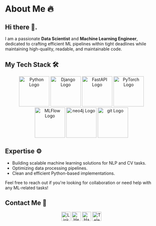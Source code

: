 <!--
**dizel0110/dizel0110** is a ✨ _special_ ✨ repository because its `README.md` (this file) appears on your GitHub profile.

Here are some ideas to get you started:

- 🔭 I’m currently working on ...
- 🌱 I’m currently learning ...
- 👯 I’m looking to collaborate on ...
- 🤔 I’m looking for help with ...
- 💬 Ask me about ...
- 📫 How to reach me: ...
- 😄 Pronouns: ...
- ⚡ Fun fact: ...
-->

# About Me 🔥 

## Hi there 👋.
I am a passionate **Data Scientist** and **Machine Learning Engineer**, dedicated to crafting efficient ML pipelines within tight deadlines while maintaining high-quality, readable, and maintainable code.

## My Tech Stack 🛠️  
<div align="center">
  <img src="https://www.python.org/static/community_logos/python-logo.png" alt="Python Logo" width="100" style="display: inline-block;"/>
  <img src="https://static.djangoproject.com/img/logos/django-logo-positive.png" alt="Django Logo" width="100" style="display: inline-block;"/>
  <img src="https://fastapi.tiangolo.com/img/logo-margin/logo-teal.png" alt="FastAPI Logo" width="100" style="display: inline-block;"/>
  <img src="https://raw.githubusercontent.com/pytorch/pytorch/main/docs/source/_static/img/pytorch-logo-dark.png" alt="PyTorch Logo" width="100" style="display: inline-block;"/>
  <img src="https://cdn.brandfetch.io/idS8GMP5c8/w/400/h/400/theme/dark/icon.jpeg?c=1bxid64Mup7aczewSAYMX&t=1742926327487" alt="MLFlow Logo" width="100" style="display: inline-block;"/>
  <img src="https://www.vectorlogo.zone/logos/neo4j/neo4j-ar21.svg" alt="neo4j Logo" width="100" style="display: inline-block;"/>
  <img src="https://www.vectorlogo.zone/logos/git-scm/git-scm-ar21.svg" alt="git Logo" width="100" style="display: inline-block;"/>
</div>

## Expertise ⚙️  
- Building scalable machine learning solutions for NLP and CV tasks.
- Optimizing data processing pipelines.
- Clean and efficient Python-based implementations.

Feel free to reach out if you're looking for collaboration or need help with any ML-related tasks!

## Contact Me 📨  
<div align="center">
  <a href="https://www.linkedin.com/in/dizel0110/" target="_blank"><img src="https://cdn-icons-png.flaticon.com/512/174/174857.png" alt="LinkedIn Icon" width="30"/></a>    
  <a href="https://hh.ru/resume/f956944fff0ee7c3eb0039ed1f763773435052" target="_blank"><img src="https://avatars.githubusercontent.com/u/152753?s=48&v=4" alt="HeadHunter Icon" width="30"/></a>    
  <a href="https://career.habr.com/dizel0110" target="_blank"><img src="https://habrastorage.org/getpro/moikrug/uploads/company/901/244/761/logo/medium_c35efb293cd85320d66e74304d3a8076.jpg" alt="Habr Career Icon" width="30"/></a>    
  <a href="https://t.me/dizel0110" target="_blank"><img src="https://cdn-icons-png.flaticon.com/512/2111/2111646.png" alt="Telegram Icon" width="30"/></a>    
</div>
